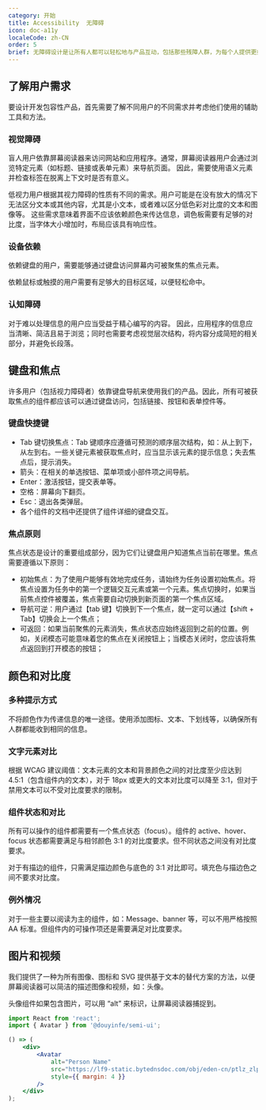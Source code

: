 ```yaml
---
category: 开始
title: Accessibility  无障碍
icon: doc-a11y
localeCode: zh-CN
order: 5
brief: 无障碍设计是让所有人都可以轻松地与产品互动，包括那些残障人群，为每个人提供更好的体验。Semi 设计系统旨在消除障碍并创造适合所有人的包容性产品体验。
---
```


## 了解用户需求

要设计开发包容性产品，首先需要了解不同用户的不同需求并考虑他们使用的辅助工具和方法。

### 视觉障碍

盲人用户依靠屏幕阅读器来访问网站和应用程序。通常，屏幕阅读器用户会通过浏览特定元素（如标题、链接或表单元素）来导航页面。
因此，需要使用语义元素并检查标签在脱离上下文时是否有意义。

低视力用户根据其视力障碍的性质有不同的需求。用户可能是在没有放大的情况下无法区分文本或其他内容，尤其是小文本，或者难以区分低色彩对比度的文本和图像等。
这些需求意味着界面不应该依赖颜色来传达信息，调色板需要有足够的对比度，当字体大小增加时，布局应该具有响应性。

### 设备依赖

依赖键盘的用户，需要能够通过键盘访问屏幕内可被聚焦的焦点元素。

依赖鼠标或触摸的用户需要有足够大的目标区域，以便轻松命中。

### 认知障碍

对于难以处理信息的用户应当受益于精心编写的内容。
因此，应用程序的信息应当清晰、简洁且易于浏览；同时也需要考虑视觉层次结构，将内容分成简短的相关部分，并避免长段落。

## 键盘和焦点

许多用户（包括视力障碍者）依靠键盘导航来使用我们的产品。因此，所有可被获取焦点的组件都应该可以通过键盘访问，包括链接、按钮和表单控件等。

### 键盘快捷键

- Tab 键切换焦点：Tab 键顺序应遵循可预测的顺序层次结构，如：从上到下，从左到右。一些关键元素被获取焦点时，应当显示该元素的提示信息；失去焦点后，提示消失。
- 箭头：在相关的单选按钮、菜单项或小部件项之间导航。
- Enter：激活按钮，提交表单等。
- 空格：屏幕向下翻页。
- Esc：退出各类弹层。
- 各个组件的文档中还提供了组件详细的键盘交互。

### 焦点原则

焦点状态是设计的重要组成部分，因为它们让键盘用户知道焦点当前在哪里。焦点需要遵循以下原则：

- 初始焦点：为了使用户能够有效地完成任务，请始终为任务设置初始焦点。将焦点设置为任务中的第一个逻辑交互元素或第一个元素。焦点切换时，如果当前焦点控件被覆盖，焦点需要自动切换到新页面的第一个焦点区域。
- 导航可逆：用户通过【tab 键】切换到下一个焦点，就一定可以通过【shift + Tab】切换会上一个焦点；
- 可返回：如果当前聚焦的元素消失，焦点状态应始终返回到之前的位置。例如，关闭模态可能意味着您的焦点在关闭按钮上；当模态关闭时，您应该将焦点返回到打开模态的按钮；

## 颜色和对比度

### 多种提示方式

不将颜色作为传递信息的唯一途径。使用添加图标、文本、下划线等，以确保所有人群都能收到相同的信息。

<ImageBox alt="多种提示做和不要做示例" url='https://lf3-static.bytednsdoc.com/obj/eden-cn/ptlz_zlp/ljhwZthlaukjlkulzlp/a11y-do-and-donot.png' darkUrl="https://lf3-static.bytednsdoc.com/obj/eden-cn/ptlz_zlp/ljhwZthlaukjlkulzlp/a11y-do-and-donot-dark.png" />

### 文字元素对比

根据 WCAG 建议阈值：文本元素的文本和背景颜色之间的对比度至少应达到 4.5:1（包含组件内的文本），对于 18px 或更大的文本对比度可以降至 3:1，但对于禁用文本可以不受对比度要求的限制。

<ImageBox alt="文字元素对比示例" url="https://lf3-static.bytednsdoc.com/obj/eden-cn/ptlz_zlp/ljhwZthlaukjlkulzlp/a11y-color-contrast.png" darkUrl="https://lf3-static.bytednsdoc.com/obj/eden-cn/ptlz_zlp/ljhwZthlaukjlkulzlp/a11y-color-contrast-dark.png" />

### 组件状态和对比

所有可以操作的组件都需要有一个焦点状态（focus）。组件的 active、hover、focus 状态都需要满足与相邻颜色 3:1 的对比度要求。但不同状态之间没有对比度要求。

对于有描边的组件，只需满足描边颜色与底色的 3:1 对比即可。填充色与描边色之间不要求对比度。

<ImageBox alt="组件状态和对比示例" url="https://lf3-static.bytednsdoc.com/obj/eden-cn/ptlz_zlp/ljhwZthlaukjlkulzlp/a11y-component-state-contrast.png" darkUrl="https://lf3-static.bytednsdoc.com/obj/eden-cn/ptlz_zlp/ljhwZthlaukjlkulzlp/a11y-component-state-contrast-dark.png" />


### 例外情况

对于一些主要以阅读为主的组件，如：Message、banner 等，可以不用严格按照 AA 标准。但组件内的可操作项还是需要满足对比度要求。

<ImageBox alt="例外情况示例" url="https://lf3-static.bytednsdoc.com/obj/eden-cn/ptlz_zlp/ljhwZthlaukjlkulzlp/a11y-color-contrast-special.png" darkUrl="https://lf3-static.bytednsdoc.com/obj/eden-cn/ptlz_zlp/ljhwZthlaukjlkulzlp/a11y-color-contrast-special-dark.png" />

## 图片和视频

我们提供了一种为所有图像、图标和 SVG 提供基于文本的替代方案的方法，以便屏幕阅读器可以简洁的描述图像和视频，如：头像。

头像组件如果包含图片，可以用 “alt” 来标识，让屏幕阅读器捕捉到。

```jsx live=true
import React from 'react';
import { Avatar } from '@douyinfe/semi-ui';

() => (
    <div>
        <Avatar
            alt="Person Name"
            src="https://lf9-static.bytednsdoc.com/obj/eden-cn/ptlz_zlp/ljhwZthlaukjlkulzlp/a11y-img-alt-avatar.png"
            style={{ margin: 4 }}
        />
    </div>
);
```